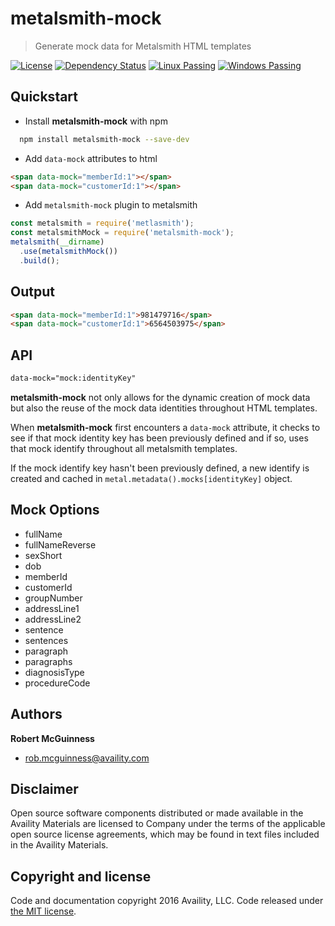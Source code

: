 # metalsmith-mock

> Generate mock data for Metalsmith HTML templates

[![License](https://img.shields.io/badge/license-MIT-blue.svg?style=flat-square&label=windows)](http://opensource.org/licenses/MIT)
[![Dependency Status](https://img.shields.io/david/Availity/metalsmith-mock.svg?style=flat-square)](https://david-dm.org/Availity/metalsmith-mock)
[![Linux Passing](https://img.shields.io/travis/Availity/metalsmith-mock.svg?style=flat-square&label=linux)](https://travis-ci.org/Availity/metalsmith-mock)
[![Windows Passing](https://img.shields.io/appveyor/ci/robmcguinness/metalsmith-mock.svg?style=flat-square&label=windows)](https://ci.appveyor.com/project/robmcguinness/metalsmith-mock)


## Quickstart

+ Install **metalsmith-mock** with npm

>
``` bash
  npm install metalsmith-mock --save-dev
```

+ Add `data-mock` attributes to html

>
``` html
<span data-mock="memberId:1"></span>
<span data-mock="customerId:1"></span>
```

+ Add `metalsmith-mock` plugin to metalsmith

>
``` js
const metalsmith = require('metlasmith');
const metalsmithMock = require('metalsmith-mock');
metalsmith(__dirname)
  .use(metalsmithMock())
  .build();
```

## Output

>
``` html
<span data-mock="memberId:1">981479716</span>
<span data-mock="customerId:1">6564503975</span>
```

## API

``` html
data-mock="mock:identityKey"
```

**metalsmith-mock** not only allows for the dynamic creation of mock data but also the reuse of the mock data identities throughout HTML templates.  

When **metalsmith-mock** first encounters a `data-mock` attribute, it checks to see if that mock identity key has been previously defined and if so, uses that mock identify throughout all metalsmith templates.  

If the mock identify key hasn't been previously defined, a new identify is created and cached in `metal.metadata().mocks[identityKey]` object.

## Mock Options

+ fullName 
+ fullNameReverse 
+ sexShort 
+ dob 
+ memberId 
+ customerId 
+ groupNumber 
+ addressLine1 
+ addressLine2
+ sentence 
+ sentences 
+ paragraph 
+ paragraphs 
+ diagnosisType 
+ procedureCode 

## Authors

**Robert McGuinness**
+ [rob.mcguinness@availity.com](rob.mcguinness@availity.com)

## Disclaimer

Open source software components distributed or made available in the Availity Materials are licensed to Company under the terms of the applicable open source license agreements, which may be found in text files included in the Availity Materials.

## Copyright and license

Code and documentation copyright 2016 Availity, LLC. Code released under [the MIT license](https://github.com/Availity/metalsmith-mock/blob/master/LICENSE).



